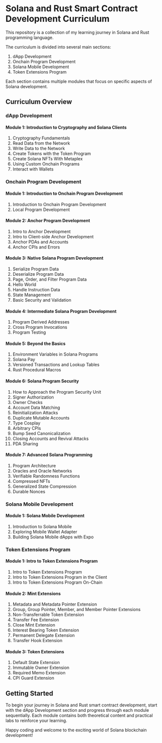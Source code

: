 # Solana and Rust Smart Contract Development Curriculum

This repository is a collection of my learning journey in Solana and Rust programming language. 

The curriculum is divided into several main sections:

1. dApp Development
2. Onchain Program Development
3. Solana Mobile Development
4. Token Extensions Program

Each section contains multiple modules that focus on specific aspects of Solana development.

## Curriculum Overview

### dApp Development

#### Module 1: Introduction to Cryptography and Solana Clients
1. Cryptography Fundamentals
2. Read Data from the Network
3. Write Data to the Network
4. Create Tokens with the Token Program
5. Create Solana NFTs With Metaplex
6. Using Custom Onchain Programs
7. Interact with Wallets

### Onchain Program Development

#### Module 1: Introduction to Onchain Program Development
1. Introduction to Onchain Program Development
2. Local Program Development

#### Module 2: Anchor Program Development
1. Intro to Anchor Development
2. Intro to Client-side Anchor Development
3. Anchor PDAs and Accounts
4. Anchor CPIs and Errors

#### Module 3: Native Solana Program Development
1. Serialize Program Data
2. Deserialize Program Data
3. Page, Order, and Filter Program Data
4. Hello World
5. Handle Instruction Data
6. State Management
7. Basic Security and Validation

#### Module 4: Intermediate Solana Program Development
1. Program Derived Addresses
2. Cross Program Invocations
3. Program Testing

#### Module 5: Beyond the Basics
1. Environment Variables in Solana Programs
2. Solana Pay
3. Versioned Transactions and Lookup Tables
4. Rust Procedural Macros

#### Module 6: Solana Program Security
1. How to Approach the Program Security Unit
2. Signer Authorization
3. Owner Checks
4. Account Data Matching
5. Reinitialization Attacks
6. Duplicate Mutable Accounts
7. Type Cosplay
8. Arbitrary CPIs
9. Bump Seed Canonicalization
10. Closing Accounts and Revival Attacks
11. PDA Sharing

#### Module 7: Advanced Solana Programming
1. Program Architecture
2. Oracles and Oracle Networks
3. Verifiable Randomness Functions
4. Compressed NFTs
5. Generalized State Compression
6. Durable Nonces

### Solana Mobile Development

#### Module 1: Solana Mobile Development
1. Introduction to Solana Mobile
2. Exploring Mobile Wallet Adapter
3. Building Solana Mobile dApps with Expo

### Token Extensions Program

#### Module 1: Intro to Token Extensions Program
1. Intro to Token Extensions Program
2. Intro to Token Extensions Program in the Client
3. Intro to Token Extensions Program On-Chain

#### Module 2: Mint Extensions
1. Metadata and Metadata Pointer Extension
2. Group, Group Pointer, Member, and Member Pointer Extensions
3. Non-Transferrable Token Extension
4. Transfer Fee Extension
5. Close Mint Extension
6. Interest Bearing Token Extension
7. Permanent Delegate Extension
8. Transfer Hook Extension

#### Module 3: Token Extensions
1. Default State Extension
2. Immutable Owner Extension
3. Required Memo Extension
4. CPI Guard Extension

## Getting Started

To begin your journey in Solana and Rust smart contract development, start with the dApp Development section and progress through each module sequentially. Each module contains both theoretical content and practical labs to reinforce your learning.

Happy coding and welcome to the exciting world of Solana blockchain development!
